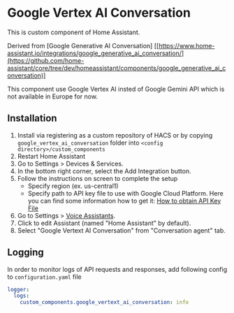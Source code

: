 # Google Vertex AI Conversation
This is custom component of Home Assistant.

Derived from [Google Generative AI Conversation] [[https://www.home-assistant.io/integrations/google_generative_ai_conversation/](https://github.com/home-assistant/core/tree/dev/homeassistant/components/google_generative_ai_conversation)]


This component use Google Vertex AI insted of Google Gemini API which is not available in Europe for now.

## Installation
1. Install via registering as a custom repository of HACS or by copying `google_vertex_ai_conversation` folder into `<config directory>/custom_components`
2. Restart Home Assistant
3. Go to Settings > Devices & Services.
4. In the bottom right corner, select the Add Integration button.
5. Follow the instructions on screen to complete the setup
   - Specify region (ex. us-central1)
   - Specify path to API key file to use with Google Cloud Platform. Here you can find some information how to get it: [How to obtain API Key File](https://www.home-assistant.io/integrations/google_cloud#obtaining-an-api-key)
7. Go to Settings > [Voice Assistants](https://my.home-assistant.io/redirect/voice_assistants/).
8. Click to edit Assistant (named "Home Assistant" by default).
9. Select "Google Vertext AI Conversation" from "Conversation agent" tab.

## Logging
In order to monitor logs of API requests and responses, add following config to `configuration.yaml` file

```yaml
logger:
  logs:
    custom_components.google_vertext_ai_conversation: info
```
